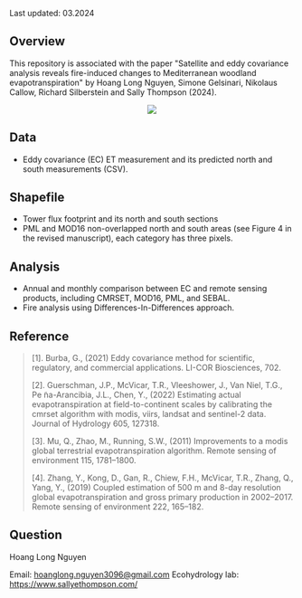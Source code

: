 Last updated: 03.2024

Overview
--------

This repository is associated with the paper "Satellite and eddy covariance analysis reveals fire-induced changes to Mediterranean woodland evapotranspiration" by Hoang Long Nguyen, Simone Gelsinari, Nikolaus Callow, Richard Silberstein and Sally Thompson (2024).

<p align="center">
  <img src="Figure/drone_footage.JPG" />
</p>

Data
--------
 - Eddy covariance (EC) ET measurement and its predicted north and south measurements (CSV).

Shapefile
--------
 - Tower flux footprint and its north and south sections
 - PML and MOD16 non-overlapped north and south areas (see Figure 4 in the revised manuscript), each category has three pixels.

Analysis
--------
 - Annual and monthly comparison between EC and remote sensing products, including CMRSET, MOD16, PML, and SEBAL.
 - Fire analysis using Differences-In-Differences approach. 

Reference
--------
> [1]. Burba, G., (2021) 
Eddy covariance method for scientific, regulatory, and commercial applications. LI-COR Biosciences, 702.
>
> [2]. Guerschman, J.P., McVicar, T.R., Vleeshower, J., Van Niel, T.G., Pe ̃na-Arancibia, J.L., Chen, Y., (2022) 
Estimating actual evapotranspiration at field-to-continent scales by calibrating the cmrset algorithm with modis, viirs, landsat and sentinel-2 data. Journal of Hydrology 605, 127318.
>
> [3]. Mu, Q., Zhao, M., Running, S.W., (2011)
Improvements to a modis global terrestrial evapotranspiration algorithm. Remote sensing of environment 115, 1781–1800.
>
> [4]. Zhang, Y., Kong, D., Gan, R., Chiew, F.H., McVicar, T.R., Zhang, Q., Yang, Y., (2019) 
Coupled estimation of 500 m and 8-day resolution global evapotranspiration and gross primary production in 2002–2017. Remote sensing of environment 222, 165–182.

Question
--------
Hoang Long Nguyen

Email: hoanglong.nguyen3096@gmail.com
Ecohydrology lab: https://www.sallyethompson.com/

